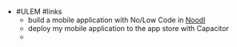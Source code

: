 - #ULEM #links
	- build a mobile application with No/Low Code in [Noodl](https://www.noodl.net/)
	- deploy my mobile application to the app store with Capacitor
	-